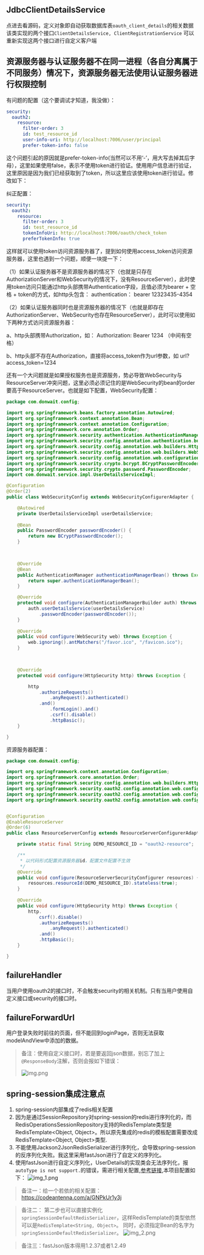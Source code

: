 ## JdbcClientDetailsService
点进去看源码，定义对象即自动获取数据库表`oauth_client_details`的相关数据
该类实现的两个接口`ClientDetailsService, ClientRegistrationService`
可以重新实现这两个接口进行自定义客户端

## 资源服务器与认证服务器不在同一进程（各自分离属于不同服务）情况下，资源服务器无法使用认证服务器进行权限控制

有问题的配置（这个要调试才知道，我没做）：

```yaml
security:
  oauth2:
    resource:
      filter-order: 3
      id: test_resource_id
      user-info-uri: http://localhost:7006/user/principal
      prefer-token-info: false
```
这个问题引起的原因就是prefer-token-info(当然可以不用‘-’，用大写去掉其后字母），这里如果使用false，表示不使用token进行验证。使用用户信息进行验证，这里原因是因为我们已经获取到了token，所以这里应该使用token进行验证。修改如下：

纠正配置：
```yaml
security:
  oauth2:
    resource:
      filter-order: 3
      id: test_resource_id
      tokenInfoUri: http://localhost:7006/oauth/check_token
      preferTokenInfo: true
```
这样就可以使用token访问资源服务器了，提到如何使用access_token访问资源服务器，这里也遇到一个问题，顺便一块提一下：

（1）如果认证服务器不是资源服务器的情况下（也就是只存在AuthorizationServer和WebSecurity的情况下，没有ResourceServer），此时使用token访问只能通过http头部携带Authentication字段，且值必须为bearer + 空格 + token的方式，如http头包含： authentication： bearer 12323435-4354

（2）如果认证服务器同时也是资源服务器的情况下（也就是即存在AuthorizationServer、WebSecurity也存在ResourceServer），此时可以使用如下两种方式访问资源服务器：

a、http头部携带Authorization，如： Authorization: Bearer 1234    （中间有空格）

b、http头部不存在Authorization，直接将access_token作为url参数，如  url?access_token=1234

还有一个大问题就是如果授权服务也是资源服务，势必导致WebSecurity与ResourceServer冲突问题，这里必须必须记住的是WebSecurity的bean的order要高于ResourceServer。也就是如下配置，WebSecurity配置：
```java
package com.donwait.config;

import org.springframework.beans.factory.annotation.Autowired;
import org.springframework.context.annotation.Bean;
import org.springframework.context.annotation.Configuration;
import org.springframework.core.annotation.Order;
import org.springframework.security.authentication.AuthenticationManager;
import org.springframework.security.config.annotation.authentication.builders.AuthenticationManagerBuilder;
import org.springframework.security.config.annotation.web.builders.HttpSecurity;
import org.springframework.security.config.annotation.web.builders.WebSecurity;
import org.springframework.security.config.annotation.web.configuration.WebSecurityConfigurerAdapter;
import org.springframework.security.crypto.bcrypt.BCryptPasswordEncoder;
import org.springframework.security.crypto.password.PasswordEncoder;
import com.donwait.service.impl.UserDetailsServiceImpl;

@Configuration
@Order(2)
public class WebSecurityConfig extends WebSecurityConfigurerAdapter {

    @Autowired
    private UserDetailsServiceImpl userDetailsService;
    
    @Bean
    public PasswordEncoder passwordEncoder() {
        return new BCryptPasswordEncoder();
    }

 

    @Override
    @Bean
    public AuthenticationManager authenticationManagerBean() throws Exception {
        return super.authenticationManagerBean();
    }

    @Override
    protected void configure(AuthenticationManagerBuilder auth) throws Exception {
        auth.userDetailsService(userDetailsService)
            .passwordEncoder(passwordEncoder());
    }
    
    @Override
    public void configure(WebSecurity web) throws Exception {
        web.ignoring().antMatchers("/favor.ico", "/favicon.ico");
    }

 

    @Override
    protected void configure(HttpSecurity http) throws Exception {

        http
            .authorizeRequests()
                .anyRequest().authenticated()
            .and()
                .formLogin().and()
                .csrf().disable()
                .httpBasic();
    }

}
```
资源服务器配置：
```java
package com.donwait.config;

import org.springframework.context.annotation.Configuration;
import org.springframework.core.annotation.Order;
import org.springframework.security.config.annotation.web.builders.HttpSecurity;
import org.springframework.security.oauth2.config.annotation.web.configuration.EnableResourceServer;
import org.springframework.security.oauth2.config.annotation.web.configuration.ResourceServerConfigurerAdapter;
import org.springframework.security.oauth2.config.annotation.web.configurers.ResourceServerSecurityConfigurer;


@Configuration
@EnableResourceServer
@Order(6)
public class ResourceServerConfig extends ResourceServerConfigurerAdapter {

    private static final String DEMO_RESOURCE_ID = "oauth2-resource";

    /**
     * 以代码形式配置资源服务器id，配置文件配置不生效
     */
    @Override
    public void configure(ResourceServerSecurityConfigurer resources) {
        resources.resourceId(DEMO_RESOURCE_ID).stateless(true);
    }
    
    @Override
    public void configure(HttpSecurity http) throws Exception {
        http.
            csrf().disable()
            .authorizeRequests()
                .anyRequest().authenticated()
            .and()
            .httpBasic();
    }

}
```

## failureHandler

当用户使用oauth2的接口时，不会触发security的相关机制。只有当用户使用自定义接口或security的接口时。

## failureForwardUrl

用户登录失败时前往的页面，但不能回到loginPage，否则无法获取modelAndView中添加的数据。

>备注：使用自定义接口时，若是要返回json数据，别忘了加上`@ResponseBody`注解，否则会报如下错误：
> 
> ![img.png](img.png)

## spring-session集成注意点
1. spring-session内部集成了redis相关配置
2. 因为是通过SessionRepository对spring-session的redis进行序列化的，而RedisOperationsSessionRepository支持的RedisTemplate类型是RedisTemplate<Object, Object>。所以原先集成的redis的模板配置需要改成RedisTemplate<Object, Object>类型.
3. 不能使用Jackson2JsonRedisSerializer进行序列化，会导致spring-session的反序列化失败。我这里采用fastJson进行了自定义的序列化。
4. 使用fastJson进行自定义序列化，UserDetails的实现类会无法序列化，报`autoType is not support.`的错误，需进行相关配置,[参考链接](https://github.com/alibaba/fastjson/wiki/fastjson_safemode),本项目配置如下：
![img_1.png](img_1.png)

>备注一：给一个若依的相关配置：https://codeantenna.com/a/GNPkUr1y3j

>备注二： 第二步也可以直接实例化`springSessionDefaultRedisSerializer`，这样RedisTemplate的类型依然可以是`RedisTemplate<String, Object>`。
> 同时，必须指定Bean的名字为`springSessionDefaultRedisSerializer`。
> ![img_2.png](img_2.png)

> 备注三：fastJson版本得用1.2.37或者1.2.49